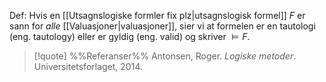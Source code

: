 Def:
Hvis en [[Utsagnslogiske formler fix plz|utsagnslogisk formel]] $F$ er sann for *alle* [[Valuasjoner|valuasjoner]], sier vi at formelen er en tautologi (eng. tautology) eller er gyldig (eng. valid) og skriver $\models F$.

> [!quote] %%Referanser%%
Antonsen, Roger. *Logiske metoder*. Universitetsforlaget, 2014.
